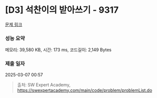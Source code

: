 # [D3] 석찬이의 받아쓰기 - 9317 

[문제 링크](https://swexpertacademy.com/main/code/problem/problemDetail.do?contestProbId=AW-hOY5KeEIDFAVg) 

### 성능 요약

메모리: 39,580 KB, 시간: 173 ms, 코드길이: 2,149 Bytes

### 제출 일자

2025-03-07 00:57



> 출처: SW Expert Academy, https://swexpertacademy.com/main/code/problem/problemList.do